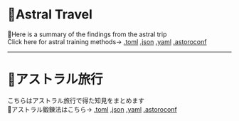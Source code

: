 # 🚀Astral Travel
💫Here is a summary of the findings from the astral trip\
Click here for astral training methods→
[.toml](astral-training-method.toml)
[.json](astral-training-method.json)
[.yaml](astoral-traning-method.yaml) 
[.astoroconf](astoral-traning-method.astoroconf)

---

# 🚀アストラル旅行
こちらはアストラル旅行で得た知見をまとめます\
💫アストラル鍛錬法はこちら→
[.toml](astral-training-method.toml)
[.json](astral-training-method.json)
[.yaml](astoral-traning-method.yaml) 
[.astoroconf](astoral-traning-method.astoroconf)
